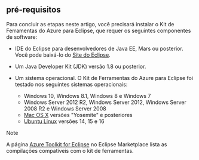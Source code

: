 ## <a name="prerequisites"></a>pré-requisitos
Para concluir as etapas neste artigo, você precisará instalar o Kit de Ferramentas do Azure para Eclipse, que requer os seguintes componentes de software:

* IDE do Eclipse para desenvolvedores de Java EE, Mars ou posterior. Você pode baixá-lo do [Site do Eclipse](http://www.eclipse.org/downloads/).
* Um Java Developer Kit (JDK) versão 1.8 ou posterior.
* Um sistema operacional. O Kit de Ferramentas do Azure para Eclipse foi testado nos seguintes sistemas operacionais:
  
  * Windows 10, Windows 8.1, Windows 8 e Windows 7
  * Windows Server 2012 R2, Windows Server 2012, Windows Server 2008 R2 e Windows Server 2008
  * [Mac OS X](http://www.apple.com/osx) versões "Yosemite" e posteriores
  * [Ubuntu Linux](http://www.ubuntu.com) versões 14, 15 e 16

> [!NOTE]
> 
> A página [Azure Toolkit for Eclipse](http://marketplace.eclipse.org/content/azure-toolkit-eclipse) no Eclipse Marketplace lista as compilações compatíveis com o kit de ferramentas.
> 

<!--
> [!IMPORTANT]
> 
> If you are using the Azure Toolkit for Eclipse on Windows, the toolkit requires installing the Azure SDK 2.9.6 or later in order to use the Azure emulator. You have two options for installing the Azure SDK:
> 
> * You can download and install the Azure SDK by using the [Web Platform Installer (WebPI)](http://go.microsoft.com/fwlink/?LinkID=252838).
> * If you do not have the Azure SDK installed when you create your first Azure deployment project, you will be prompted to automatically download install the requisite version of the Azure SDK.
> 
> Note that the Azure SDK is required on Windows only.
> 
-->
